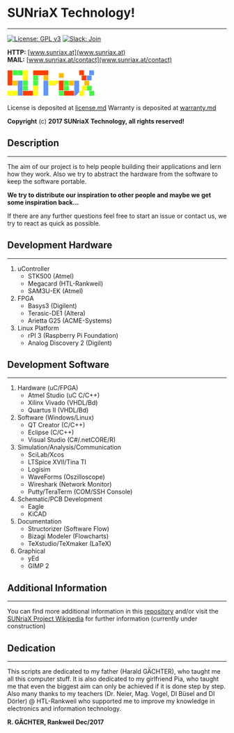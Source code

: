 ﻿# **SUNriaX Technology!**
---
[![License: GPL v3](https://img.shields.io/badge/License-GPL%20v3-blue.svg)](https://www.gnu.org/licenses/gpl-3.0)
[![Slack: Join](https://img.shields.io/badge/Slack-Join-blue.svg)](https://join.slack.com/t/sunriax-technology/shared_invite/enQtMjg3OTE2MjIyMTE2LTU1MmEwNmY5Y2Y3MTNjNzFhYzE5NTFkYWY4NzE0YmQzNzA5NjBkMWQ3ODkyNDI1NjJmMGIwYzMwOGI5ZjA2MDg)

**HTTP:** [www.sunriax.at](www.sunriax.at)   
**MAIL:** [www.sunriax.at/contact](www.sunriax.at/contact) 

![SUNriaX Logo](https://raw.githubusercontent.com/sunriax/manual/master/docs/image/logo.png "SUNriaX Logo")

License is deposited at [license.md](https://github.com/sunriax/manual/blob/master/license.md)
Warranty is deposited at [warranty.md](https://github.com/sunriax/manual/blob/master/warranty.md) 

**Copyright** (c) **2017 SUNriaX Technology, all rights reserved!**


## Description
---
The aim of our project is to help people building their applications and lern how they work. Also we try to abstract the hardware from the software to keep the software portable.

**We try to distribute our inspiration to other people and maybe we get some inspiration back...**

If there are any further questions feel free to start an issue or contact us, we try to react as quick as possible.


## Development Hardware
---
1. uController
   * STK500 (Atmel)
   * Megacard (HTL-Rankweil)
   * SAM3U-EK (Atmel)
1. FPGA
   * Basys3 (Digilent)
   * Terasic-DE1 (Altera)
   * Arietta G25 (ACME-Systems)
1. Linux Platform
   * rPI 3 (Raspberry Pi Foundation)
   * Analog Discovery 2 (Digilent)


## Development Software
---
1. Hardware (uC/FPGA)
   * Atmel Studio (uC C/C++)
   * Xilinx Vivado (VHDL/Bd)
   * Quartus II (VHDL/Bd)
1. Software (Windows/Linux)
   * QT Creator (C/C++)
   * Eclipse (C/C++)
   * Visual Studio (C#/.netCORE/R)
1. Simulation/Analysis/Communication
   * SciLab/Xcos
   * LTSpice XVII/Tina TI
   * Logisim
   * WaveForms (Oszilloscope)
   * Wireshark (Network Monitor)
   * Putty/TeraTerm (COM/SSH Console)
1. Schematic/PCB Development
   * Eagle
   * KiCAD
1. Documentation
   * Structorizer (Software Flow)
   * Bizagi Modeler (Flowcharts)
   * TeXstudio/TeXmaker (LaTeX)
1. Graphical
   * yEd
   * GIMP 2


## Additional Information
---
You can find more additional information in this [repository](./docs/manual.md) and/or visit the [SUNriaX Project Wikipedia](https://wiki.sunriax.at/) for further information (currently under construction)


## Dedication
---
This scripts are dedicated to my father (Harald GÄCHTER), who taught me all this computer stuff. It is also dedicated to my girlfriend Pia, who taught me that even the biggest aim can only be achieved if it is done step by step. Also many thanks to my teachers (Dr. Neier, Mag. Vogel, DI Büsel and DI Dörler) @ HTL-Rankweil who supported me to improve my knowledge in electronics and information technology.

**R. GÄCHTER, Rankweil Dec/2017**